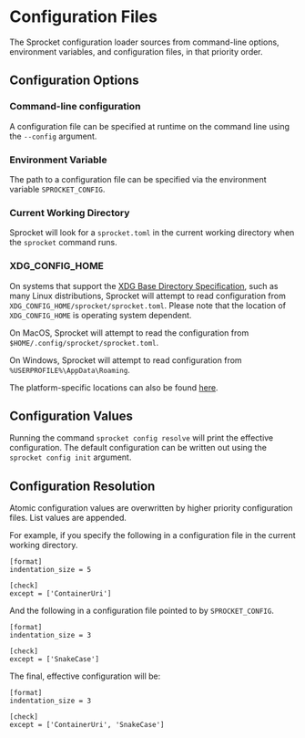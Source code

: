 # Configuration Files

The Sprocket configuration loader sources from command-line options, environment variables, and configuration files, in that priority order.

## Configuration Options

### Command-line configuration

A configuration file can be specified at runtime on the command line using the `--config` argument.

### Environment Variable

The path to a configuration file can be specified via the environment variable `SPROCKET_CONFIG`.

### Current Working Directory

Sprocket will look for a `sprocket.toml` in the current working directory when the `sprocket` command runs.

### XDG_CONFIG_HOME

On systems that support the [XDG Base Directory Specification](https://specifications.freedesktop.org/basedir-spec/latest/), such as many Linux distributions, Sprocket will attempt to read configuration from `XDG_CONFIG_HOME/sprocket/sprocket.toml`. Please note that the location of `XDG_CONFIG_HOME` is operating system dependent.

On MacOS, Sprocket will attempt to read the configuration from `$HOME/.config/sprocket/sprocket.toml`.

On Windows, Sprocket will attempt to read configuration from `%USERPROFILE%\AppData\Roaming`.

The platform-specific locations can also be found [here](https://docs.rs/dirs/latest/dirs/fn.config_dir.html). 

## Configuration Values

Running the command `sprocket config resolve` will print the effective configuration. The default configuration can be written out using the `sprocket config init` argument.

## Configuration Resolution

Atomic configuration values are overwritten by higher priority configuration files. List values are appended.

For example, if you specify the following in a configuration file in the current working directory.

```
[format]
indentation_size = 5

[check]
except = ['ContainerUri']
```

And the following in a configuration file pointed to by `SPROCKET_CONFIG`.

```
[format]
indentation_size = 3

[check]
except = ['SnakeCase']
```

The final, effective configuration will be:

```
[format]
indentation_size = 3

[check]
except = ['ContainerUri', 'SnakeCase']
```